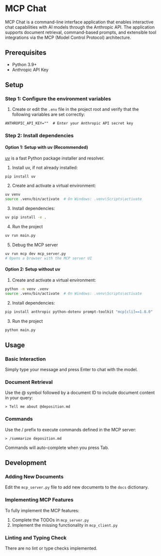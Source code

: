 # MCP Chat

MCP Chat is a command-line interface application that enables interactive chat capabilities with AI models through the Anthropic API. The application supports document retrieval, command-based prompts, and extensible tool integrations via the MCP (Model Control Protocol) architecture.

## Prerequisites

- Python 3.9+
- Anthropic API Key

## Setup

### Step 1: Configure the environment variables

1. Create or edit the `.env` file in the project root and verify that the following variables are set correctly:

```
ANTHROPIC_API_KEY=""  # Enter your Anthropic API secret key
```

### Step 2: Install dependencies

#### Option 1: Setup with uv (Recommended)

[uv](https://github.com/astral-sh/uv) is a fast Python package installer and resolver.

1. Install uv, if not already installed:

```bash
pip install uv
```

2. Create and activate a virtual environment:

```bash
uv venv
source .venv/bin/activate  # On Windows: .venv\Scripts\activate
```

3. Install dependencies:

```bash
uv pip install -e .
```

4. Run the project

```bash
uv run main.py
```

5. Debug the MCP server

```bash
uv run mcp dev mcp_server.py
# Opens a browser with the MCP server UI
```

#### Option 2: Setup without uv

1. Create and activate a virtual environment:

```bash
python -m venv .venv
source .venv/bin/activate  # On Windows: .venv\Scripts\activate
```

2. Install dependencies:

```bash
pip install anthropic python-dotenv prompt-toolkit "mcp[cli]==1.8.0"
```

3. Run the project

```bash
python main.py
```

## Usage

### Basic Interaction

Simply type your message and press Enter to chat with the model.

### Document Retrieval

Use the @ symbol followed by a document ID to include document content in your query:

```
> Tell me about @deposition.md
```

### Commands

Use the / prefix to execute commands defined in the MCP server:

```
> /summarize deposition.md
```

Commands will auto-complete when you press Tab.

## Development

### Adding New Documents

Edit the `mcp_server.py` file to add new documents to the `docs` dictionary.

### Implementing MCP Features

To fully implement the MCP features:

1. Complete the TODOs in `mcp_server.py`
2. Implement the missing functionality in `mcp_client.py`

### Linting and Typing Check

There are no lint or type checks implemented.
